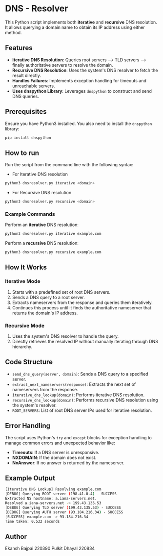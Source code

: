 
# DNS - Resolver

This Python script implements both **iterative** and **recursive** DNS resolution. It allows querying a domain name to obtain its IP address using either method.

## Features

-   **Iterative DNS Resolution**: Queries root servers --> TLD servers --> finally authoritative servers to resolve the domain.
-   **Recursive DNS Resolution**: Uses the system's DNS resolver to fetch the result directly.
-   **Handles Failures**: Implements exception handling for timeouts and unreachable servers.
-   **Uses dnspython Library**: Leverages `dnspython` to construct and send DNS queries.

## Prerequisites

Ensure you have Python3 installed. You also need to install the `dnspython` library:

```bash
pip install dnspython
```

## How to run

Run the script from the command line with the following syntax:

- For Iterative DNS resolution
```bash
python3 dnsresolver.py iterative <domain>
```
- For Recursive DNS resolution
```bash
python3 dnsresolver.py recursive <domain>
```

### Example Commands

Perform an **iterative** DNS resolution:

```bash
python3 dnsresolver.py iterative example.com
```

Perform a **recursive** DNS resolution:

```bash
python3 dnsresolver.py recursive example.com
```

## How It Works

### Iterative Mode

1.  Starts with a predefined set of root DNS servers.
2.  Sends a DNS query to a root server.
3.  Extracts nameservers from the response and queries them iteratively.
4.  Continues this process until it finds the authoritative nameserver that returns the domain's IP address.

### Recursive Mode

1.  Uses the system's DNS resolver to handle the query.
2.  Directly retrieves the resolved IP without manually iterating through DNS hierarchy.

## Code Structure

-   `send_dns_query(server, domain)`: Sends a DNS query to a specified server.
-   `extract_next_nameservers(response)`: Extracts the next set of nameservers from the response.
-   `iterative_dns_lookup(domain)`: Performs iterative DNS resolution.
-   `recursive_dns_lookup(domain)`: Performs recursive DNS resolution using the system's resolver.
-   `ROOT_SERVERS`: List of root DNS server IPs used for iterative resolution.

## Error Handling

The script uses Python's `try` and `except` blocks for exception handling to manage common errors and unexpected behavior like:

-   **Timeouts**: If a DNS server is unresponsive.
-   **NXDOMAIN**: If the domain does not exist.
-   **NoAnswer**: If no answer is returned by the nameserver.

## Example Output

```bash
[Iterative DNS Lookup] Resolving example.com
[DEBUG] Querying ROOT server (198.41.0.4) - SUCCESS
Extracted NS hostname: a.iana-servers.net.
Resolved a.iana-servers.net -> 199.43.135.53
[DEBUG] Querying TLD server (199.43.135.53) - SUCCESS
[DEBUG] Querying AUTH server (93.184.216.34) - SUCCESS
[SUCCESS] example.com -> 93.184.216.34
Time taken: 0.532 seconds

```

## Author

Ekansh Bajpai 220390
Pulkit Dhayal 220834
